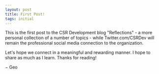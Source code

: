 ```yaml
---
layout: post
title: First Post!
tags: initial
---
```


This is the first post to the CSR Development blog "Reflections" - a more personal collection of a number of topics - while Twitter.com/CSRDev will remain the professional social media connection to the organization. 

Let's hope we connect in a meaningful and rewarding manner. I hope to share as much as I learn. Thanks for reading!

&minus; Geo 
